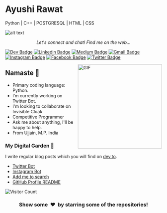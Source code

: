 # Ayushi Rawat

Python | C++ | POSTGRESQL | HTML | CSS

![alt text](https://github.com/ayushi7rawat/Python-Bootcamp/blob/master/PhotoGrid_1599195115056.jpg)

<p align="center">
  <i>Let's connect and chat! Find me on the web...</i>
  
   [![Dev Badge](https://img.shields.io/badge/-DEV.to-47CCCC?style=flat&logo=Google-Chrome&logoColor=white&link=https://dev.to/ayushi7rawat)](https://dev.to/ayushi7rawat) 
   [![Linkedin Badge](https://img.shields.io/badge/-Linkedin-blue?style=flat-square&logo=Linkedin&logoColor=white&link=https://www.linkedin.com/in/ayushi7rawat/)](https://www.linkedin.com/in/ayushi7rawat/) 
   [![Medium Badge](https://img.shields.io/badge/-Medium-000000?style=flat&labelColor=000000&logo=Medium&link=https://medium.com/@ayushi7rawat)](https://medium.com/@ayushi7rawat) 
   [![Gmail Badge](https://img.shields.io/badge/-Gmail-c14438?style=flat-square&logo=Gmail&logoColor=white&link=mailto:ayushi7rawat@gmail.com)](mailto:ayushi7rawat@gmail.com)
   [![Instagram Badge](https://img.shields.io/badge/-Instagram-purple?style=flat&logo=instagram&logoColor=white&link=https://instagram.com/ayushi7rawat/)](https://instagram.com/ayushi7rawat) 
   [![Facebook Badge](https://img.shields.io/badge/-Facebook-036be4?style=flat-square&logo=Facebook&logoColor=white&link=https://www.facebook.com/profile.php?id=100008625401332)](https://www.facebook.com/people/Ayushi-Rawat/100008625401332)
  [![Twitter Badge](https://img.shields.io/badge/-Twitter-1ca0f1?style=flat-square&labelColor=1ca0f1&logo=twitter&logoColor=white&link=https://twitter.com/ayushi_rawat)](https://twitter.com/ayushi_rawat_)  

<img align="right" height="270px" alt="GIF" src="https://i.pinimg.com/originals/e4/26/70/e426702edf874b181aced1e2fa5c6cde.gif" />

## Namaste 🙏

* Primary coding language: Python.
* I’m currently working on Twitter Bot.
* I'm looking to collaborate on Invisible Cloak
* Competitive Programmer
* Ask me about anything, I'll be happy to help.
* From Ujjain, M.P. India

### My Digital Garden 🌱
I write regular blog posts which you will find on [dev.to](https://dev.to/ayushi7rawat).
- [Twitter Bot](https://dev.to/ayushi_rawat_/how-to-make-a-twitter-bot-with-python-3jg9)
- [Instagram Bot](https://dev.to/ayushi_rawat_/how-to-make-an-instagram-bot-with-python-1ggb)
- [Add me to search](https://dev.to/ayushi_rawat_/add-me-to-search-in-3-simple-steps-27jg)
- [GitHub Profile README](https://dev.to/ayushi_rawat_/create-a-github-profile-readme-in-3-simple-steps-3ofj)

 ![Visitor Count](https://profile-counter.glitch.me/{ayushi7rawat}/count.svg)

<h3 align="center">Show some &nbsp;❤️&nbsp; by starring some of the repositories!</h3>
